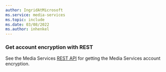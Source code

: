 ```yaml
---
author: IngridAtMicrosoft
ms.service: media-services 
ms.topic: include
ms.date: 03/08/2022
ms.author: inhenkel
---
```


### Get account encryption with REST

See the Media Services [REST API](https://docs.microsoft.com/rest/api/media/mediaservices/get) for getting the Media Services account encryption.
